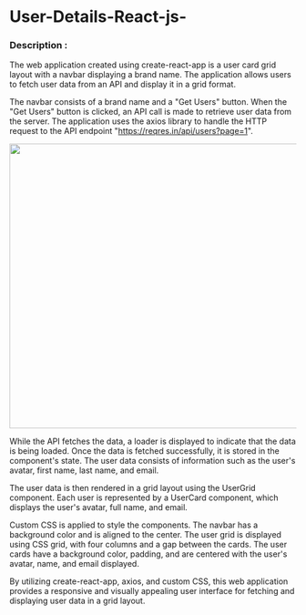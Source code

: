 # User-Details-React-js-
### Description :

The web application created using create-react-app is a user card grid layout with a navbar displaying a brand name. The application allows users to fetch user data from an API and display it in a grid format.

The navbar consists of a brand name and a "Get Users" button. When the "Get Users" button is clicked, an API call is made to retrieve user data from the server. The application uses the axios library to handle the HTTP request to the API endpoint "https://reqres.in/api/users?page=1".

<p align="center">
  <img  src="https://github.com/Tara-Choudhary/User-Details-React-js-/assets/103630608/1ade61e3-e4d5-44f7-9884-c0232fd3fc26" width="600" height="500" >
</p>
While the API fetches the data, a loader is displayed to indicate that the data is being loaded. Once the data is fetched successfully, it is stored in the component's state. The user data consists of information such as the user's avatar, first name, last name, and email.

The user data is then rendered in a grid layout using the UserGrid component. Each user is represented by a UserCard component, which displays the user's avatar, full name, and email.

Custom CSS is applied to style the components. The navbar has a background color and is aligned to the center. The user grid is displayed using CSS grid, with four columns and a gap between the cards. The user cards have a background color, padding, and are centered with the user's avatar, name, and email displayed.

By utilizing create-react-app, axios, and custom CSS, this web application provides a responsive and visually appealing user interface for fetching and displaying user data in a grid layout.
